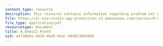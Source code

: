 ```yaml
---
content_type: resource
description: This resource contains information regarding problem set 8.
file: https://ol-ocw-studio-app-production.s3.amazonaws.com/courses/8-044-statistical-physics-i-spring-2013/e4738e6ad4244bd9b5ac0440238658b6_MIT8_044S13_ps8.pdf
file_type: application/pdf
resourcetype: Document
title: 8.044s13 Pset8
uid: e4738e6a-d424-4bd9-b5ac-0440238658b6
---
```

